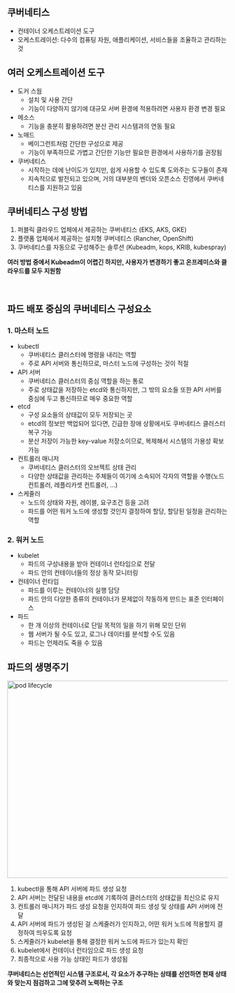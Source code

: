 ## 쿠버네티스
- 컨테이너 오케스트레이션 도구
- 오케스트레이션: 다수의 컴퓨팅 자원, 애플리케이션, 서비스들을 조율하고 관리하는 것   

## 여러 오케스트레이션 도구
- 도커 스웜
  - 설치 및 사용 간단
  - 기능이 다양하지 않기에 대규모 서버 환경에 적용하려면 사용자 환경 변경 필요    
- 메소스
  - 기능을 충분히 활용하려면 분산 관리 시스템과의 연동 필요
- 노매드
  - 베이그런트처럼 간단한 구성으로 제공
  - 기능이 부족하므로 가볍고 간단한 기능만 필요한 환경에서 사용하기를 권장됨
- 쿠버네티스
  - 시작하는 데에 난이도가 있지만, 쉽게 사용할 수 있도록 도와주는 도구들이 존재
  - 지속적으로 발전되고 있으며, 거의 대부분의 벤더와 오픈소스 진영에서 쿠버네티스를 지원하고 있음

## 쿠버네티스 구성 방법
1. 퍼블릭 클라우드 업체에서 제공하는 쿠버네티스 (EKS, AKS, GKE)
2. 플랫폼 업체에서 제공하는 설치형 쿠버네티스 (Rancher, OpenShift)
3. 쿠버네티스를 자동으로 구성해주는 솔루션 (Kubeadm, kops, KRIB, kubespray)

**여러 방법 중에서 Kubeadm이 어렵긴 하지만, 사용자가 변경하기 좋고 온프레미스와 클라우드를 모두 지원함**

<br/>

## 파드 배포 중심의 쿠버네티스 구성요소
### 1. 마스터 노드   
- kubectl
  - 쿠버네티스 클러스터에 명령을 내리는 역할
  - 주로 API 서버와 통신하므로, 마스터 노드에 구성하는 것이 적절   
- API 서버
  - 쿠버네티스 클러스터의 중심 역할을 하는 통로
  - 주로 상태값을 저장하는 etcd와 통신하지만, 그 밖의 요소들 또한 API 서버를 중심에 두고 통신하므로 매우 중요한 역할   
- etcd
  - 구성 요소들의 상태값이 모두 저장되는 곳
  - etcd의 정보만 백업되어 있다면, 긴급한 장애 상황에서도 쿠버네티스 클러스터 복구 가능
  - 분산 저장이 가능한 key-value 저장소이므로, 복제해서 시스템의 가용성 확보 가능   
- 컨트롤러 매니저
  - 쿠버네티스 클러스터의 오브젝트 상태 관리
  - 다양한 상태값을 관리하는 주체들이 여기에 소속되어 각자의 역할을 수행(노드 컨트롤러, 레플리카셋 컨트롤러, ...)
- 스케줄러
  - 노드의 상태와 자원, 레이블, 요구조건 등을 고려
  - 파드를 어떤 워커 노드에 생성할 것인지 결정하여 할당, 할당된 일정을 관리하는 역할

### 2. 워커 노드
- kubelet
  - 파드의 구성내용을 받아 컨테이너 런타임으로 전달
  - 파드 안의 컨테이너들의 정상 동작 모니터링   
- 컨테이너 런타임
  - 파드를 이루는 컨테이너의 실행 담당
  - 파드 안의 다양한 종류의 컨테이너가 문제없이 작동하게 만드는 표준 인터페이스
- 파드
  - 한 개 이상의 컨테이너로 단일 목적의 일을 하기 위해 모인 단위
  - 웹 서버가 될 수도 있고, 로그나 데이터를 분석할 수도 있음
  - 파드는 언제라도 죽을 수 있음


## 파드의 생명주기
<img src="https://github.com/user-attachments/assets/0144ab8b-eb6f-493f-ac1f-2d741f15c9e5" width="700" height="450" alt="pod lifecycle">

1. kubectl을 통해 API 서버에 파드 생성 요청
2. API 서버는 전달된 내용을 etcd에 기록하여 클러스터의 상태값을 최신으로 유지
3. 컨트롤러 매니저가 파드 생성 요청을 인지하여 파드 생성 및 상태를 API 서버에 전달
4. API 서버에 파드가 생성된 걸 스케줄러가 인지하고, 어떤 워커 노드에 적용할지 결정하여 띄우도록 요청
5. 스케줄러가 kubelet을 통해 결정한 워커 노드에 파드가 있는지 확인
6. kubelet에서 컨테이너 런타임으로 파드 생성 요청
7. 최종적으로 사용 가능 상태인 파드가 생성됨

**쿠버네티스는 선언적인 시스템 구조로서, 각 요소가 추구하는 상태를 선언하면 현재 상태와 맞는지 점검하고 그에 맞추려 노력하는 구조**